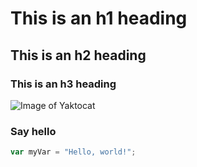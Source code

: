 # This is an h1 heading
## This is an h2 heading
### This is an h3 heading

![Image of Yaktocat](https://octodex.github.com/images/yaktocat.png)

### Say hello

``` javascript
var myVar = "Hello, world!";
```
